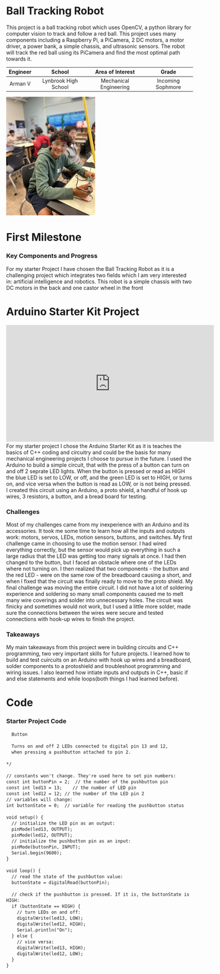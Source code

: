 # Ball Tracking Robot
This project is a ball tracking robot which uses OpenCV, a python library for computer vision to track and follow a red ball. This project uses many components including a Raspberry Pi, a PiCamera, 2 DC motors, a motor driver, a power bank, a simple chassis, and ultrasonic sensors. The robot will track the red ball using its PiCamera and find the most optimal path towards it. 

| **Engineer** | **School** | **Area of Interest** | **Grade** |
|:--:|:--:|:--:|:--:|
| Arman V | Lynbrook High School | Mechanical Engineering | Incoming Sophmore

![Headstone Image](ArmanV.jpeg)
  
<!---# Final Milestone-->

<!---**Don't forget to replace the text below with the embedding for your milestone video. Go to Youtube, click Share -> Embed, and copy and paste the code to replace what's below.**-->

<!---<iframe width="560" height="315" src="https://www.youtube.com/embed/F7M7imOVGug" title="YouTube video player" frameborder="0" allow="accelerometer; autoplay; clipboard-write; encrypted-media; gyroscope; picture-in-picture; web-share" allowfullscreen></iframe>-->

<!---For your final milestone, explain the outcome of your project. Key details to include are:
- What you've accomplished since your previous milestone
- What your biggest challenges and triumphs were at BSE
- A summary of key topics you learned about
- What you hope to learn in the future after everything you've learned at BSE-->



<!---# Second Milestone-->

<!---**Don't forget to replace the text below with the embedding for your milestone video. Go to Youtube, click Share -> Embed, and copy and paste the code to replace what's below.**-->

<!---<iframe width="560" height="315" src="https://www.youtube.com/embed/F7M7imOVGug" title="YouTube video player" frameborder="0" allow="accelerometer; autoplay; clipboard-write; encrypted-media; gyroscope; picture-in-picture; web-share" allowfullscreen></iframe>-->

<!---For your second milestone, explain what you've worked on since your previous milestone. You can highlight:
- Technical details of what you've accomplished and how they contribute to the final goal
- What has been surprising about the project so far
- Previous challenges you faced that you overcame
- What needs to be completed before your final milestone--> 

# First Milestone

<!---<iframe width="560" height="315" src="https://www.youtube.com/embed/F7M7imOVGug" title="YouTube video player" frameborder="0" allow="accelerometer; autoplay; clipboard-write; encrypted-media; gyroscope; picture-in-picture; web-share" allowfullscreen></iframe>-->

<!---For your first milestone, describe what your project is and how you plan to build it. You can include:
- An explanation about the different components of your project and how they will all integrate together
- Technical progress you've made so far
- Challenges you're facing and solving in your future milestones
- What your plan is to complete your project-->


### Key Components and Progress
For my starter Project I have chosen the Ball Tracking Robot as it is a challenging project which integrates two fields which I am very interested in: artificial intelligence and robotics. This robot is a simple chassis with two DC motors in the back and one castor wheel in the front

# Arduino Starter Kit Project

<!---**Don't forget to replace the text below with the embedding for your milestone video. Go to Youtube, click Share -> Embed, and copy and paste the code to replace what's below.**-->

<iframe width="560" height="315" src="https://www.youtube.com/embed/M5S7RC9FdJg?si=bSoDCnk9I-2Xry22" title="YouTube video player" frameborder="0" allow="accelerometer; autoplay; clipboard-write; encrypted-media; gyroscope; picture-in-picture; web-share" referrerpolicy="strict-origin-when-cross-origin" allowfullscreen></iframe>
For my starter project I chose the Arduino Starter Kit as it is teaches the basics of C++ coding and circuitry and could be the basis for many mechanical engineering projects I choose to pursue in the future. I used the Arduino to build a simple circuit, that with the press of a button can turn on and off 2 seprate LED lights. When the button is pressed or read as HIGH the blue LED is set to LOW, or off, and the green LED is set to HIGH, or turns on, and vice versa when the button is read as LOW, or is not being pressed. I created this circuit using an Arduino, a proto shield, a handful of hook up wires, 3 resistors, a button, and a bread board for testing. 

### Challenges

Most of my challenges came from my inexperience with an Arduino and its accessories. It took me some time to learn how all the inputs and outputs work: motors, servos, LEDs, motion sensors, buttons, and switches. My first challenge came in choosing to use the motion sensor. I had wired everything correctly, but the sensor would pick up everything in such a large radius that the LED was getting too many signals at once. I had then changed to the button, but I faced an obstacle where one of the LEDs where not turning on. I then realized that two components - the button and the red LED - were on the same row of the breadboard causing a short, and when I fixed that the circuit was finally ready to move to the proto shield. My final challenge was moving the entire circuit. I did not have a lot of soldering experience and soldering so many small components caused me to melt many wire coverings and solder into unnecessary holes. The circuit was finicky and sometimes would not work, but I used a little more solder, made sure the connections between the wires were secure and tested connections with hook-up wires to finish the project.

### Takeaways

My main takeaways from this project were in building circuits and C++ programming, two very important skills for future projects. I learned how to build and test cuircuits on an Arduino with hook up wires and a breadboard, solder components to a protoshield and troubleshoot programming and wiring issues. I also learned how intiate inputs and outputs in C++, basic if and else statements and while loops(both things I had learned before).

<!---
# Schematics 
Here's where you'll put images of your schematics. [Tinkercad](https://www.tinkercad.com/blog/official-guide-to-tinkercad-circuits) and [Fritzing](https://fritzing.org/learning/) are both great resoruces to create professional schematic diagrams, though BSE recommends Tinkercad becuase it can be done easily and for free in the browser. -->

# Code

### Starter Project Code

```/*
  Button

  Turns on and off 2 LEDs connected to digital pin 13 and 12,
  when pressing a pushbutton attached to pin 2.

*/

// constants won't change. They're used here to set pin numbers:
const int buttonPin = 2;  // the number of the pushbutton pin
const int led13 = 13;    // the number of LED pin
const int led12 = 12; // the number of the LED pin 2
// variables will change:
int buttonState = 0;  // variable for reading the pushbutton status

void setup() {
  // initialize the LED pin as an output:
  pinMode(led13, OUTPUT);
  pinMode(led12, OUTPUT);
  // initialize the pushbutton pin as an input:
  pinMode(buttonPin, INPUT);
  Serial.begin(9600);
}

void loop() {
  // read the state of the pushbutton value:
  buttonState = digitalRead(buttonPin);

  // check if the pushbutton is pressed. If it is, the buttonState is HIGH:
  if (buttonState == HIGH) {
    // turn LEDs on and off:
    digitalWrite(led13, LOW);
    digitalWrite(led12, HIGH);
    Serial.println("On");
  } else {
    // vice versa:
    digitalWrite(led13, HIGH);
    digitalWrite(led12, LOW);
  }
}
```

<!--- 
# Bill of Materials
Here's where you'll list the parts in your project. To add more rows, just copy and paste the example rows below.
Don't forget to place the link of where to buy each component inside the quotation marks in the corresponding row after href =. Follow the guide [here]([url](https://www.markdownguide.org/extended-syntax/)) to learn how to customize this to your project needs.

| **Part** | **Note** | **Price** | **Link** |
|:--:|:--:|:--:|:--:|
<!---| Item Name | What the item is used for | $Price | <a href="https://www.amazon.com/Arduino-A000066-ARDUINO-UNO-R3/dp/B008GRTSV6/"> Link </a> |
| Item Name | What the item is used for | $Price | <a href="https://www.amazon.com/Arduino-A000066-ARDUINO-UNO-R3/dp/B008GRTSV6/"> Link </a> |
| Item Name | What the item is used for | $Price | <a href="https://www.amazon.com/Arduino-A000066-ARDUINO-UNO-R3/dp/B008GRTSV6/"> Link </a> |
-->

<!--
# Other Resources/Examples
One of the best parts about Github is that you can view how other people set up their own work. Here are some past BSE portfolios that are awesome examples. You can view how they set up their portfolio, and you can view their index.md files to understand how they implemented different portfolio components.
- [Example 1](https://trashytuber.github.io/YimingJiaBlueStamp/)
- [Example 2](https://sviatil0.github.io/Sviatoslav_BSE/)
- [Example 3](https://arneshkumar.github.io/arneshbluestamp/)

To watch the BSE tutorial on how to create a portfolio, click here.-->
